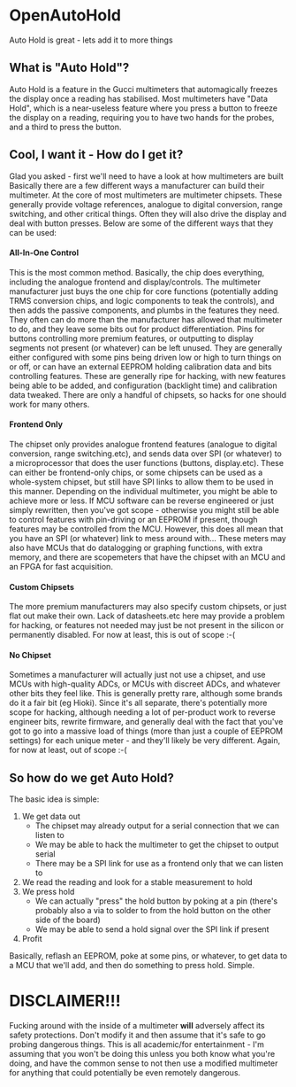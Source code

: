 # OpenAutoHold

Auto Hold is great - lets add it to more things

## What is "Auto Hold"?
Auto Hold is a feature in the Gucci multimeters that automagically freezes the display once a reading has stabilised. Most multimeters have "Data Hold", which is a near-useless feature where you press a button to freeze the display on a reading, requiring you to have two hands for the probes, and a third to press the button.

## Cool, I want it - How do I get it?
Glad you asked - first we'll need to have a look at how multimeters are built
Basically there are a few different ways a manufacturer can build their multimeter. At the core of most multimeters are multimeter chipsets. These generally provide voltage references, analogue to digital conversion, range switching, and other critical things. Often they will also drive the display and deal with button presses. Below are some of the different ways that they can be used:

#### All-In-One Control
This is the most common method. Basically, the chip does everything, including the analogue frontend and display/controls. The multimeter manufacturer just buys the one chip for core functions (potentially adding TRMS conversion chips, and logic components to teak the controls), and then adds the passive components, and plumbs in the features they need. They often can do more than the manufacturer has allowed that multimeter to do, and they leave some bits out for product differentiation. Pins for buttons controlling more premium features, or outputting to display segments not present (or whatever) can be left unused. They are generally either configured with some pins being driven low or high to turn things on or off, or can have an external EEPROM holding calibration data and bits controlling features. These are generally ripe for hacking, with new features being able to be added, and configuration (backlight time) and calibration data tweaked. There are only a handful of chipsets, so hacks for one should work for many others.

#### Frontend Only
The chipset only provides analogue frontend features (analogue to digital conversion, range switching.etc), and sends data over SPI (or whatever) to a microprocessor that does the user functions (buttons, display.etc). These can either be frontend-only chips, or some chipsets can be used as a whole-system chipset, but still have SPI links to allow them to be used in this manner. Depending on the individual multimeter, you might be able to achieve more or less. If MCU software can be reverse engineered or just simply rewritten, then you've got scope - otherwise you might still be able to control features with pin-driving or an EEPROM if present, though features may be controlled from the MCU. However, this does all mean that you have an SPI (or whatever) link to mess around with... These meters may also have MCUs that do datalogging or graphing functions, with extra memory, and there are scopemeters that have the chipset with an MCU and an FPGA for fast acquisition.

#### Custom Chipsets
The more premium manufacturers may also specify custom chipsets, or just flat out make their own. Lack of datasheets.etc here may provide a problem for hacking, or features not needed may just be not present in the silicon or permanently disabled. For now at least, this is out of scope :-(

#### No Chipset
Sometimes a manufacturer will actually just not use a chipset, and use MCUs with high-quality ADCs, or MCUs with discreet ADCs, and whatever other bits they feel like. This is generally pretty rare, although some brands do it a fair bit (eg Hioki). Since it's all separate, there's potentially more scope for hacking, although needing a lot of per-product work to reverse engineer bits, rewrite firmware, and generally deal with the fact that you've got to go into a massive load of things (more than just a couple of EEPROM settings) for each unique meter - and they'll likely be very different. Again, for now at least, out of scope :-(

## So how do we get Auto Hold?
The basic idea is simple:
1. We get data out
    * The chipset may already output for a serial connection that we can listen to
    * We may be able to hack the multimeter to get the chipset to output serial
    * There may be a SPI link for use as a frontend only that we can listen to
2. We read the reading and look for a stable measurement to hold
3. We press hold
    * We can actually "press" the hold button by poking at a pin (there's probably also a via to solder to from the hold button on the other side of the board)
    * We may be able to send a hold signal over the SPI link if present
4. Profit

Basically, reflash an EEPROM, poke at some pins, or whatever, to get data to a MCU that we'll add, and then do something to press hold. Simple.

# **DISCLAIMER!!!**
Fucking around with the inside of a multimeter **will** adversely affect its safety protections. Don't modify it and then assume that it's safe to go probing dangerous things. This is all academic/for entertainment - I'm assuming that you won't be doing this unless you both know what you're doing, and have the common sense to not then use a modified multimeter for anything that could potentially be even remotely dangerous.